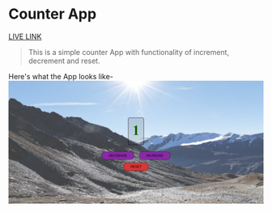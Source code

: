 # Counter App

[LIVE LINK](https://shubhamore.github.io/simple-counter/)

> This is a simple counter App with functionality of increment, decrement and reset.

Here's what the App looks like-
![alt text](screenshot.png)